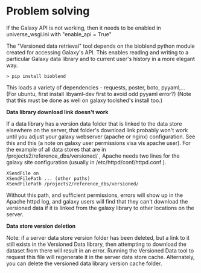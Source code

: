 # Problem solving

If the Galaxy API is not working, then it needs to be enabled in universe_wsgi.ini with "enable_api = True"

The "Versioned data retrieval" tool depends on the bioblend python module created for accessing Galaxy's API. This enables reading and writing to a particular Galaxy data library and to current user's history in a more elegant way. 

  `> pip install bioblend`

This loads a variety of dependencies - requests, poster, boto, pyyaml,... (For ubuntu, first install libyaml-dev first to avoid odd pyyaml error?)  (Note that this must be done as well on galaxy toolshed's install too.)

**Data library download link doesn't work**

If a data library has a version data folder that is linked to the data store elsewhere on the server, that folder's download link probably won't work until you adjust your galaxy webserver (apache or nginx) configuration.  See this and this (a note on galaxy user permissions visa vis apache user).  For the example of all data stores that are in /projects2/reference_dbs/versioned/ , Apache needs two lines for the galaxy site configuration (usually in /etc/httpd/conf/httpd.conf ).

```
XSendFile on
XSendFilePath ... (other paths)
XSendFilePath /projects2/reference_dbs/versioned/
```

Without this path, and sufficient permissions, errors will show up in the Apache httpd log, and galaxy users will find that they can't download the versioned data if it is linked from the galaxy library to other locations on the server.

**Data store version deletion**

Note: if a server data store version folder has been deleted, but a link to it still exists in the Versioned Data library, then attempting to download the dataset from there will result in an error.  Running the Versioned Data tool to request this file will regenerate it in the server data store cache. Alternately, you can delete the versioned data library version cache folder.


